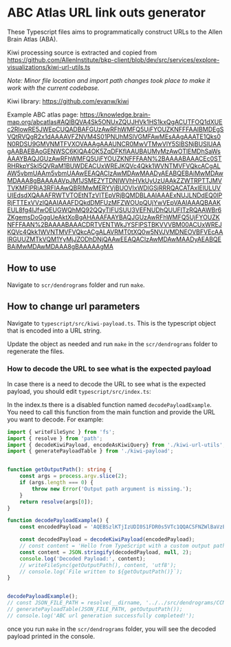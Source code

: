 # ABC Atlas URL link outs generator

These Typescript files aims to programmatically construct URLs to the Allen Brain Atlas (ABA).

Kiwi processing source is extracted and copied from https://github.com/AllenInstitute/bkp-client/blob/dev/src/services/explore-visualizations/kiwi-url-utils.ts

_Note: Minor file location and import path changes took place to make it work with the current codebase._

Kiwi library: https://github.com/evanw/kiwi

Example ABC atlas page: https://knowledge.brain-map.org/abcatlas#AQIBQVA4Sk5ONUxZQUJHVk1HS1kxQgACUTFOQ1dXUEc2RlowRE5JWEpCUQADBAFGUzAwRFhWMFQ5UjFYOUZKNFFFAAIBMDEgSVQtRVQgR2x1dAAAAVFZNVM4S01PNUhMSlVGMFAwMEsAAgAAATE1Qks0N0RDSU9GMVNMTFVXOVAAAgAAAUNCR0MwVTMwVlY5SlBSNjBUSlUAAgAABAEBAoGENWSC6KlQA4OK5ZqDFKflAAUBAUMyMzAwOTlEMDhSaWsAAAYBAQJGUzAwRFhWMFQ5UjFYOUZKNFFFAAN%2BAAAABAAACEc0STRHRkpYSkI5QVRaM1BUWDEACUxWREJKQVc4Qkk1WVNTMVFVQkcACgALAW5vbmUAAm5vbmUAAwEEAQACIzAwMDAwMAADyAEABQEBAiMwMDAwMDAAA8gBAAAAAVpJM1JSMEZYTDNIWVhHVkUyUzUAAkZZWTRPTTJMVTVKMFlPRjA3RFIAAwQBRlMwMERYVjBUOVIxWDlGSjRRRQACATAxIElULUVUIEdsdXQAAAFRWTVTOEtNTzVITEpVRjBQMDBLAAIAAAExNUJLNDdEQ0lPRjFTTExVVzlQAAIAAAFDQkdDMFUzMFZWOUpQUjYwVEpVAAIAAAQBAAKEUL8fg4IJfwOEUGWQhMQ92QQyTlFUSUU3VEFNUDhQUUFITzRQAAWBr6ZKgemsDoGggUeAktXoBgAHAAAFAAYBAQJGUzAwRFhWMFQ5UjFYOUZKNFFFAAN%2BAAAABAAACDRTVENTWkJYSFlPSTBKVVVBM00ACUxWREJKQVc4Qkk1WVNTMVFVQkcACgALAVRMT0tXQ0w5NVJVMDNEOVBFVEcAAlRGUUZMTkVQM1YyMjJZODhDNjQAAwEEAQACIzAwMDAwMAADyAEABQEBAiMwMDAwMDAAA8gBAAAAAgMA

## How to use

Navigate to `scr/dendrograms` folder and run `make`.

## How to change url parameters

Navigate to `typescript/src/kiwi-payload.ts`. This is the typescript object that is encoded into a URL string.

Update the object as needed and run `make` in the `scr/dendrograms` folder to regenerate the files.

### How to decode the URL to see what is the expected payload

In case there is a need to decode the URL to see what is the expected payload, you should edit `typescript/src/index.ts`:

In the index.ts there is a disabled function named `decodePayloadExample`. You need to call this function from the main function and provide the URL you want to decode. For example:

```typescript
import { writeFileSync } from 'fs';
import { resolve } from 'path';
import { decodeKiwiPayload, encodeAsKiwiQuery} from './kiwi-url-utils';
import { generatePayloadTable } from './kiwi-payload';


function getOutputPath(): string {
    const args = process.argv.slice(2);
    if (args.length === 0) {
        throw new Error('Output path argument is missing.');
    }
    return resolve(args[0]);
}

function decodePayloadExample() {
    const encodedPayload = 'AQEBSzlKTjIzUDI0S1FDR0s5VTc1QQACSFNZWlBaVzE2NjlVODIxQldZUAADAAQBAAKEUL8fg4IJfwOF4J5KhMQ92QQyTlFUSUU3VEFNUDhQUUFITzRQAAWBr6ZKgemsDoGggUeAktXoBgAHAAAFAAYBAQJGUzAwRFhWMFQ5UjFYOUZKNFFFAAN%2BAAAABAAACFZGT0ZZUEZRR1JLVURRVVozRkYACUxWREJKQVc4Qkk1WVNTMVFVQkcACgALAVRMT0tXQ0w5NVJVMDNEOVBFVEcAAjczR1ZURFhERUdFMjdNMlhKTVQAAwEEAQACIzAwMDAwMAADyAEABQEBAiMwMDAwMDAAA8gBAAAAAgEA'

    const decodedPayload = decodeKiwiPayload(encodedPayload);
    // const content = 'Hello from TypeScript with a custom output path!\n';
    const content = JSON.stringify(decodedPayload, null, 2);
    console.log('Decoded Payload:', content);
    // writeFileSync(getOutputPath(), content, 'utf8');
    // console.log(`File written to ${getOutputPath()}`);
}


decodePayloadExample();
// const JSON_FILE_PATH = resolve(__dirname, '../../src/dendrograms/CCN20230722.json');
// generatePayloadTable(JSON_FILE_PATH, getOutputPath());
// console.log('ABC url generation successfully completed!');
```
once you  run `make` in the `scr/dendrograms` folder, you will see the decoded payload printed in the console.


